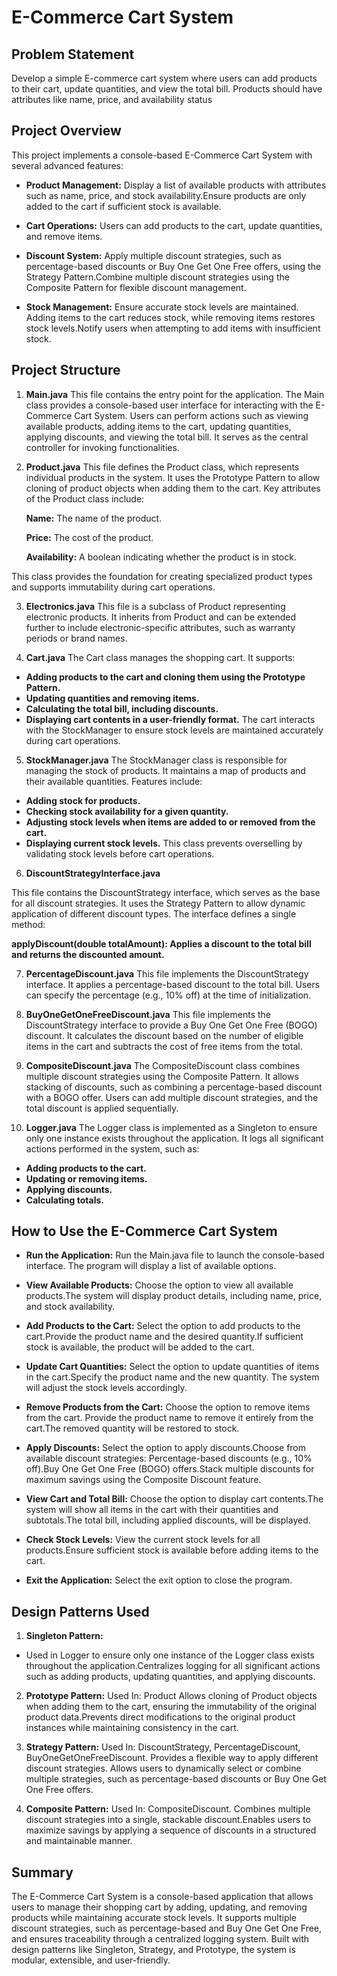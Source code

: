 # **E-Commerce Cart System**

## **Problem Statement**

 Develop a simple E-commerce cart system where users can add products to their cart, update quantities, and view the total bill. Products 
should have attributes like name, price, and availability status

## **Project Overview**

This project implements a console-based E-Commerce Cart System with several advanced features:

* **Product Management:** Display a list of available products with attributes such as name, price, and stock availability.Ensure products are only added to the cart if sufficient stock is available.

* **Cart Operations:** Users can add products to the cart, update quantities, and remove items.

* **Discount System:** Apply multiple discount strategies, such as percentage-based discounts or Buy One Get One Free offers, using the Strategy Pattern.Combine multiple discount strategies using the Composite Pattern for flexible discount management.

* **Stock Management:** Ensure accurate stock levels are maintained. Adding items to the cart reduces stock, while removing items restores stock levels.Notify users when attempting to add items with insufficient stock.

## **Project Structure**

1.  **Main.java**
This file contains the entry point for the application. The Main class provides a console-based user interface for interacting with the E-Commerce Cart System. Users can perform actions such as viewing available products, adding items to the cart, updating quantities, applying discounts, and viewing the total bill. It serves as the central controller for invoking functionalities.

2. **Product.java**
This file defines the Product class, which represents individual products in the system. It uses the Prototype Pattern to allow cloning of product objects when adding them to the cart. Key attributes of the Product class include:

    **Name:** The name of the product.

    **Price:** The cost of the product.

    **Availability:** A boolean indicating whether the product is in stock.

This class provides the foundation for creating specialized product types and supports immutability during cart operations.

3. **Electronics.java**
This file is a subclass of Product representing electronic products. It inherits from Product and can be extended further to include electronic-specific attributes, such as warranty periods or brand names.

4. **Cart.java**
The Cart class manages the shopping cart. It supports:

* **Adding products to the cart and cloning them using the Prototype Pattern.**
* **Updating quantities and removing items.**
* **Calculating the total bill, including discounts.**
* **Displaying cart contents in a user-friendly format.**
The cart interacts with the StockManager to ensure stock levels are maintained accurately during cart operations.

5. **StockManager.java**
The StockManager class is responsible for managing the stock of products. It maintains a map of products and their available quantities. Features include:

* **Adding stock for products.**
* **Checking stock availability for a given quantity.**
* **Adjusting stock levels when items are added to or removed from the cart.**
* **Displaying current stock levels.**
This class prevents overselling by validating stock levels before cart operations.

6. **DiscountStrategyInterface.java**

This file contains the DiscountStrategy interface, which serves as the base for all discount strategies. It uses the Strategy Pattern to allow dynamic application of different discount types. The interface defines a single method:


**applyDiscount(double totalAmount): Applies a discount to the total bill and returns the discounted amount.**

7. **PercentageDiscount.java**
This file implements the DiscountStrategy interface. It applies a percentage-based discount to the total bill. Users can specify the percentage (e.g., 10% off) at the time of initialization.

8. **BuyOneGetOneFreeDiscount.java**
This file implements the DiscountStrategy interface to provide a Buy One Get One Free (BOGO) discount. It calculates the discount based on the number of eligible items in the cart and subtracts the cost of free items from the total.

9. **CompositeDiscount.java**
The CompositeDiscount class combines multiple discount strategies using the Composite Pattern. It allows stacking of discounts, such as combining a percentage-based discount with a BOGO offer. Users can add multiple discount strategies, and the total discount is applied sequentially.

10. **Logger.java**
The Logger class is implemented as a Singleton to ensure only one instance exists throughout the application. It logs all significant actions performed in the system, such as:

* **Adding products to the cart.**
* **Updating or removing items.**
* **Applying discounts.**
* **Calculating totals.**


## **How to Use the E-Commerce Cart System**

* **Run the Application:** Run the Main.java file to launch the console-based interface.
The program will display a list of available options.

* **View Available Products:** Choose the option to view all available products.The system will display product details, including name, price, and stock availability.

* **Add Products to the Cart:** Select the option to add products to the cart.Provide the product name and the desired quantity.If sufficient stock is available, the product will be added to the cart.
* **Update Cart Quantities:** Select the option to update quantities of items in the cart.Specify the product name and the new quantity.
The system will adjust the stock levels accordingly.

* **Remove Products from the Cart:** Choose the option to remove items from the cart.
Provide the product name to remove it entirely from the cart.The removed quantity will be restored to stock.

* **Apply Discounts:** Select the option to apply discounts.Choose from available discount strategies: Percentage-based discounts (e.g., 10% off).Buy One Get One Free (BOGO) offers.Stack multiple discounts for maximum savings using the Composite Discount feature.

* **View Cart and Total Bill:** Choose the option to display cart contents.The system will show all items in the cart with their quantities and subtotals.The total bill, including applied discounts, will be displayed.

* **Check Stock Levels:** View the current stock levels for all products.Ensure sufficient stock is available before adding items to the cart.

* **Exit the Application:** Select the exit option to close the program.

## **Design Patterns Used**

1. **Singleton Pattern:** 
* Used in Logger to ensure only one instance of the Logger class exists throughout the application.Centralizes logging for all significant actions such as adding products, updating quantities, and applying discounts.

2. **Prototype Pattern:** Used In: Product
Allows cloning of Product objects when adding them to the cart, ensuring the immutability of the original product data.Prevents direct modifications to the original product instances while maintaining consistency in the cart.

3. **Strategy Pattern:** Used In: DiscountStrategy, PercentageDiscount, BuyOneGetOneFreeDiscount. Provides a flexible way to apply different discount strategies. Allows users to dynamically select or combine multiple strategies, such as percentage-based discounts or Buy One Get One Free offers.

4. **Composite Pattern:**
Used In: CompositeDiscount. Combines multiple discount strategies into a single, stackable discount.Enables users to maximize savings by applying a sequence of discounts in a structured and maintainable manner.

## **Summary**

The E-Commerce Cart System is a console-based application that allows users to manage their shopping cart by adding, updating, and removing products while maintaining accurate stock levels. It supports multiple discount strategies, such as percentage-based and Buy One Get One Free, and ensures traceability through a centralized logging system. Built with design patterns like Singleton, Strategy, and Prototype, the system is modular, extensible, and user-friendly.

